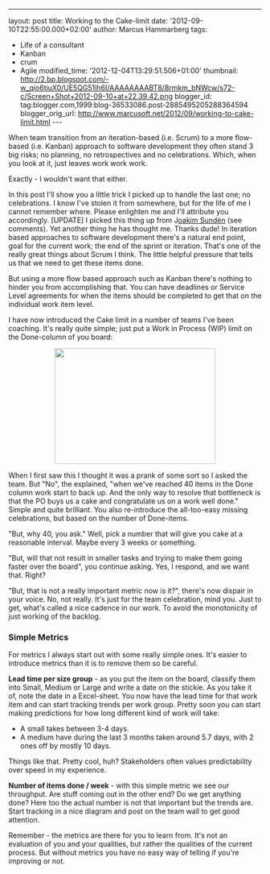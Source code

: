 ---
layout: post
title: Working to the Cake-limit
date: '2012-09-10T22:55:00.000+02:00'
author: Marcus Hammarberg
tags:
  - Life of a consultant
  - Kanban
  - crum
   - Agile
modified_time: '2012-12-04T13:29:51.506+01:00'
thumbnail: http://2.bp.blogspot.com/-w_qio6tjuX0/UE5QG51lh6I/AAAAAAAABT8/8rmkm_bNWcw/s72-c/Screen+Shot+2012-09-10+at+22.39.42.png
blogger_id: tag:blogger.com,1999:blog-36533086.post-2885495205288364594
blogger_orig_url: http://www.marcusoft.net/2012/09/working-to-cake-limit.html ---

<div dir="ltr" style="text-align: left;" trbidi="on">

When team transition from an iteration-based (i.e. Scrum) to a more
flow-based (i.e. Kanban) approach to software development they often
stand 3 big risks; no planning, no retrospectives and no celebrations.
Which, when you look at it, just leaves work work work.

Exactly - I wouldn't want that either.

In this post I'll show you a little trick I picked up to handle the last
one; no celebrations. I know I've stolen it from somewhere, but for the
life of me I cannot remember where. Please enlighten me and I'll
attribute you accordingly.
\[UPDATE\]
I picked this thing up from
J<a href="http://joakimsunden.com/" target="_blank">oakim Sundén</a>
(see comments). Yet another thing he has thought me. Thanks dude!
In iteration based approaches to software
development there's a natural end point, goal for the current work; the
end of the sprint or iteration. That's one of the really great things
about Scrum I think. The little helpful pressure that tells us that we
need to get these items done.

But using a more flow based approach such as Kanban there's nothing to
hinder you from accomplishing that. You can have deadlines or Service
Level agreements for when the items should be completed to get that on
the individual work item level.

I have now introduced the Cake limit in a number of teams I've been
coaching. It's really quite simple; just put a Work in Process (WIP)
limit on the Done-column of you board:

<div class="separator" style="clear: both; text-align: center;">

<a
href="http://2.bp.blogspot.com/-w_qio6tjuX0/UE5QG51lh6I/AAAAAAAABT8/8rmkm_bNWcw/s1600/Screen+Shot+2012-09-10+at+22.39.42.png"
data-imageanchor="1" style="margin-left: 1em; margin-right: 1em;"><img
src="http://2.bp.blogspot.com/-w_qio6tjuX0/UE5QG51lh6I/AAAAAAAABT8/8rmkm_bNWcw/s320/Screen+Shot+2012-09-10+at+22.39.42.png"
data-border="0" width="320" height="230" /></a>

</div>

When I first saw this I thought it was a prank of some sort so I asked
the team. But "No", the explained, "when we've reached 40 items in the
Done column work start to back up. And the only way to resolve that
bottleneck is that the PO buys us a cake and congratulate us on a work
well done."
Simple and quite brilliant. You also re-introduce the all-too-easy
missing celebrations, but based on the number of Done-items.

"But, why 40, you ask."
Well, pick a number that will give you cake at a reasonable interval.
Maybe every 3 weeks or something.

"But, will that not result in smaller tasks and trying to make them
going faster over the board", you continue asking.
Yes, I respond, and we want that. Right?

"But, that is not a really important metric now is it?", there's now
dispair in your voice.
No, not really. It's just for the team celebration, mind you. Just to
get, what's called a nice cadence in our work. To avoid the monotonicity
of just working of the backlog.

### Simple Metrics

For metrics I always start out with some really simple ones. It's easier
to introduce metrics than it is to remove them so be careful.

**Lead time per size group** - as you put the item on the board,
classify them into Small, Medium or Large and write a date on the
stickie. As you take it of, note the date in a Excel-sheet. You now have
the lead time for that work item and can start tracking trends per work
group. Pretty soon you can start making predictions for how long
different kind of work will take:


-   A small takes between 3-4 days.
-   A medium have during the last 3 months taken around 5.7 days, with 2
    ones off by mostly 10 days. 

<div>

Things like that. Pretty cool, huh? Stakeholders often values
predictability over speed in my experience.

</div>

<div>



</div>


**Number of items done / week** - with this simple metric we see our
throughput. Are stuff coming out in the other end? Do we get anything
done?
Here too the actual number is not that important but the trends are.
Start tracking in a nice diagram and post on the team wall to get good
attention.

Remember - the metrics are there for you to learn from. It's not an
evaluation of you and your qualities, but rather the qualities of the
current process. But without metrics you have no easy way of telling if
you're improving or not.


</div>
